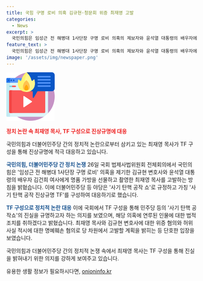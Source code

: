 ```yaml
---
title: 국힘 구명 로비 의혹 김규현·청문회 위증 최재영 고발
categories:
  - News
excerpt: >
  국민의힘은 임성근 전 해병대 1사단장 구명 로비 의혹의 제보자와 윤석열 대통령의 배우자에게 명품 가방을 선물한 최재영 목사를 위증 등의 혐의로 고발하고, 사기 탄핵 공작 진상규명 태스크포스(TF)를 구성하여 대응하기로 결정했다. 이에 대해 추경호 원내대표는 사기 탄핵 공작쇼의 진상을 규명하겠다고 밝혔고, 더불어민주당은 국회에서의 증언·감정 등에 관한 법률 위반(위증) 혐의를 적용해 대검에 고발장을 제출하기로 했다. 국민의힘은 김 여사에게 명품백을 선물하고 촬영한 최재영 목사에 대해서도 법적 조치를 취했다. 성일종 사무총장은 제보 공작 정치 사건으로 비판하며, 민주당을 향해 젊은 해병의 희생을 정치 공작에 이용하고 있다고 지적했다.
feature_text: >
  국민의힘은 임성근 전 해병대 1사단장 구명 로비 의혹의 제보자와 윤석열 대통령의 배우자에게 명품 가방을 선물한 최재영 목사를 위증 등의 혐의로 고발하고, 사기 탄핵 공작 진상규명 태스크포스(TF)를 구성하여 대응하기로 결정했다. 이에 대해 추경호 원내대표는 사기 탄핵 공작쇼의 진상을 규명하겠다고 밝혔고, 더불어민주당은 국회에서의 증언·감정 등에 관한 법률 위반(위증) 혐의를 적용해 대검에 고발장을 제출하기로 했다. 국민의힘은 김 여사에게 명품백을 선물하고 촬영한 최재영 목사에 대해서도 법적 조치를 취했다. 성일종 사무총장은 제보 공작 정치 사건으로 비판하며, 민주당을 향해 젊은 해병의 희생을 정치 공작에 이용하고 있다고 지적했다.
image: '/assets/img/newspaper.png'
---
```


<p><img src="/assets/img/news.png" alt="rentncar 속보" /></p>

<p><b><span style="color: #ee2323;">정치 논란 속 최재영 목사, TF 구성으로 진상규명에 대응</span></b></p>

<p>국민의힘과 더불어민주당 간의 정치적 논란으로부터 삼키고 있는 최재영 목사가 TF 구성을 통해 진상규명에 적극 대응하고 있습니다.</p>

<p><b><span style="color: #1a5490;">국민의힘, 더불어민주당 간 정치 논쟁</span></b>
26일 국회 법제사법위원회 전체회의에서 국민의힘은 '임성근 전 해병대 1사단장 구명 로비' 의혹을 제기한 김규현 변호사와 윤석열 대통령의 배우자 김건희 여사에게 명품 가방을 선물하고 촬영한 최재영 목사를 고발하는 방침을 밝혔습니다. 이에 더불어민주당 등 야당은 '사기 탄핵 공작 쇼'로 규정하고 가칭 '사기 탄핵 공작 진상규명 TF'를 구성하여 대응하기로 했습니다.</p>

<p><b><span style="color: #1a5490;">TF 구성으로 정치적 논란 대응</span></b>
이에 국회에서 TF 구성을 통해 민주당 등의 '사기 탄핵 공작쇼'의 진실을 규명하고자 하는 의지를 보였으며, 해당 의혹에 연루된 인물에 대한 법적 조치를 취하겠다고 밝혔습니다. 최재영 목사와 김규현 변호사에 대한 위증 혐의와 허위사실 적시에 대한 명예훼손 혐의로 당 차원에서 고발할 계획을 밝히는 등 단호한 입장을 보였습니다.</p>

<p>국민의힘과 더불어민주당 간의 정치적 논쟁 속에서 최재영 목사는 TF 구성을 통해 진실을 밝혀내기 위한 의지를 강하게 보여주고 있습니다.</p>
유용한 생활 정보가 필요하시다면, <a href="https://onioninfo.kr" rel="dofollow">onioninfo.kr</a>


